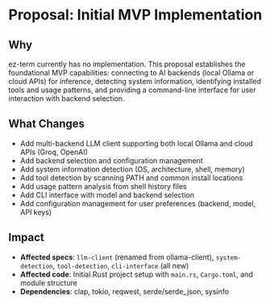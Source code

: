 # Proposal: Initial MVP Implementation

## Why
ez-term currently has no implementation. This proposal establishes the foundational MVP capabilities: connecting to AI backends (local Ollama or cloud APIs) for inference, detecting system information, identifying installed tools and usage patterns, and providing a command-line interface for user interaction with backend selection.

## What Changes
- Add multi-backend LLM client supporting both local Ollama and cloud APIs (Groq, OpenAI)
- Add backend selection and configuration management
- Add system information detection (OS, architecture, shell, memory)
- Add tool detection by scanning PATH and common install locations
- Add usage pattern analysis from shell history files
- Add CLI interface with model and backend selection
- Add configuration management for user preferences (backend, model, API keys)

## Impact
- **Affected specs**: `llm-client` (renamed from ollama-client), `system-detection`, `tool-detection`, `cli-interface` (all new)
- **Affected code**: Initial Rust project setup with `main.rs`, `Cargo.toml`, and module structure
- **Dependencies**: clap, tokio, reqwest, serde/serde_json, sysinfo
